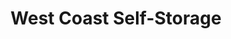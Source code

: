 ---
title: "West Coast Self-Storage"
url: /bellevue/west-coast-self-storage/
shop: storage rental
---